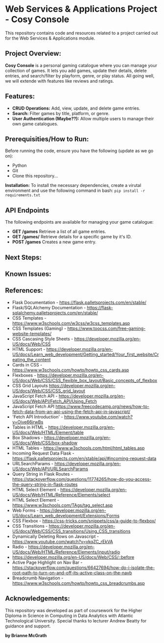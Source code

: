 # Web Services & Applications Project - Cosy Console 

This repository contains code and resources related to a project carried out for the Web Services & Applications module. 

## Project Overview: 

**Cosy Console** is a personal gaming catalogue where you can manage your collection of games. It lets you add games, update their details, delete entries, and search/filter by playform, genre, or play status. All going well, we will extende with features like reviews and ratings. 

## Features: 

- **CRUD Operations:** Add, view, update, and delete game entries.  
- **Search:** Filter games by title, platform, or genre. 
- **User Authentication (Maybe??):** Allow multiple users to manage their own game catalogues.  

## Prerequisities/How to Run: 
Before running the code, ensure you have the following (update as we go on):
- Python
- Git 
- Clone this repository... 

**Installation:**
To install the necessary dependencies, create a virutal environment and use the following command in bash: 
`pip install -r requirements.txt`

## API Endpoints
The following endpoints are available for managing your game catalogue: 

- **GET /games**
    Retrieve a list of all game entries. 
- **GET /games/<id>**
    Retrieve details for a specific game by it's ID. 
- **POST /games**
    Creates a new game entry.

## Next Steps: 

## Known Issues: 

## References: 

- Flask Documentation - https://flask.palletsprojects.com/en/stable/
- Flask/SQLAlchemy Documentation - https://flask-sqlalchemy.palletsprojects.com/en/stable/
- CSS Templates - https://www.w3schools.com/w3css/w3css_templates.asp 
- CSS Templates (Gaming) - https://www.toocss.com/free-gaming-website-templates/ 
- CSS Cascasing Style Sheets - https://developer.mozilla.org/en-US/docs/Web/CSS
- HTML Support - https://developer.mozilla.org/en-US/docs/Learn_web_development/Getting_started/Your_first_website/Creating_the_content
- Cards in CSS - https://www.w3schools.com/howto/howto_css_cards.asp 
- Flexboxes - https://developer.mozilla.org/en-US/docs/Web/CSS/CSS_flexible_box_layout/Basic_concepts_of_flexbox
- CSS Grid Layouts https://developer.mozilla.org/en-US/docs/Web/CSS/CSS_grid_layout
- JavaScript Fetch API - https://developer.mozilla.org/en-US/docs/Web/API/Fetch_API/Using_Fetch 
- JavaScript Fetch API https://www.freecodecamp.org/news/how-to-fetch-data-from-an-api-using-the-fetch-api-in-javascript/
- 'Fetch API Introduction' - https://www.youtube.com/watch?v=Oive66jrwBs 
- Tables in HTML - https://developer.mozilla.org/en-US/docs/Web/HTML/Element/table 
- Box Shadows - https://developer.mozilla.org/en-US/docs/Web/CSS/box-shadow 
- HTML Tables - https://www.w3schools.com/html/html_tables.asp
- Incoming Request Data Flask - https://flask.palletsprojects.com/en/stable/api/#incoming-request-data 
- URLSearchParams - https://developer.mozilla.org/en-US/docs/Web/API/URLSearchParams  
- Query String in Flask Routes - https://stackoverflow.com/questions/11774265/how-do-you-access-the-query-string-in-flask-routes 
- HTML Select Element - https://developer.mozilla.org/en-US/docs/Web/HTML/Reference/Elements/select 
- HTML Select Element - https://www.w3schools.com/TAgs/tag_select.asp 
- Web Forms - https://developer.mozilla.org/en-US/docs/Learn_web_development/Extensions/Forms 
- CSS Flexbox - https://css-tricks.com/snippets/css/a-guide-to-flexbox/
- CSS Transitions - https://developer.mozilla.org/en-US/docs/Web/CSS/CSS_transitions/Using_CSS_transitions
- Dynamically Deleting Rows on Javascript - https://www.youtube.com/watch?v=vkqZC_rEkVA
- Radio - https://developer.mozilla.org/en-US/docs/Web/HTML/Reference/Elements/input/radio 
- https://developer.mozilla.org/en-US/docs/Web/CSS/::before 
- Active Page Highlight on Nav Bar - https://stackoverflow.com/questions/66427694/how-do-i-isolate-the-root-path-to-turn-on-and-off-its-active-class-on-the-navb 
- Breadcrumb Navigation - https://www.w3schools.com/howto/howto_css_breadcrumbs.asp 
## Acknowledgements: 
This repository was developed as part of coursework for the Higher Diploma in Science in Computing in Data Analytics with Atlantic Technological University. Special thanks to lecturer Andrew Beatty for guidance and support. 

**by Brianne McGrath**